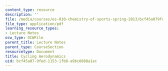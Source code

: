 ```yaml
---
content_type: resource
description: ''
file: /media/courses/es-010-chemistry-of-sports-spring-2013/bcf45a079fed11531fb8a9bc0888a1ec_MITES_010S13_lec10.pdf
file_type: application/pdf
learning_resource_types:
- Lecture Notes
ocw_type: OCWFile
parent_title: Lecture Notes
parent_type: CourseSection
resourcetype: Document
title: Cycling Aerodynamics
uid: bcf45a07-9fed-1153-1fb8-a9bc0888a1ec
---
```

